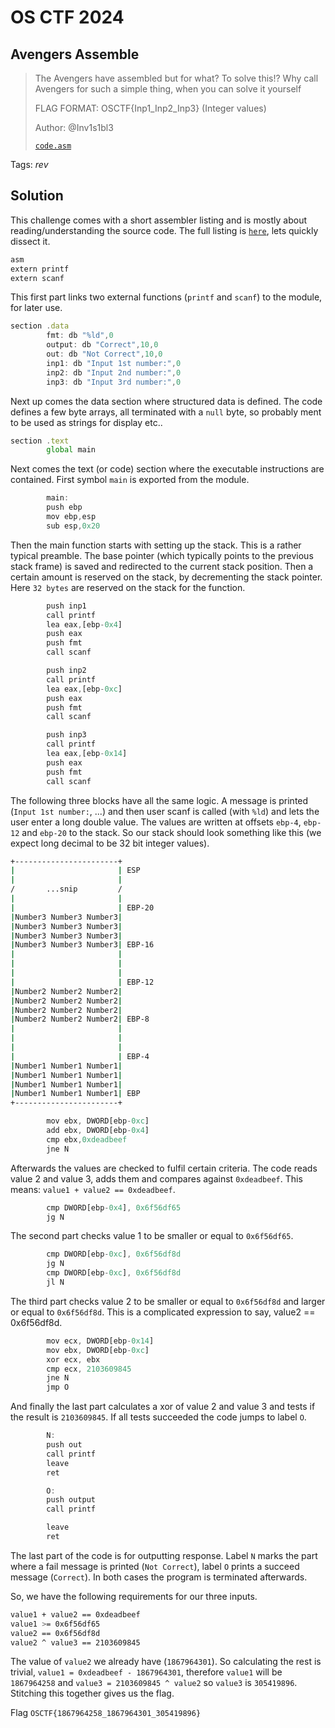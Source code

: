 # OS CTF 2024

## Avengers Assemble

> The Avengers have assembled but for what? To solve this!? Why call Avengers for such a simple thing, when you can solve it yourself
> 
> FLAG FORMAT: OSCTF{Inp1_Inp2_Inp3} (Integer values)
>
>  Author: @Inv1s1bl3
>
> [`code.asm`](code.asm)

Tags: _rev_

## Solution
This challenge comes with a short assembler listing and is mostly about reading/understanding the source code. The full listing is [`here`](code.asm), lets quickly dissect it.

```js
asm
extern printf
extern scanf
```

This first part links two external functions (`printf` and `scanf`) to the module, for later use.

```js
section .data
        fmt: db "%ld",0
        output: db "Correct",10,0
        out: db "Not Correct",10,0
        inp1: db "Input 1st number:",0
        inp2: db "Input 2nd number:",0
        inp3: db "Input 3rd number:",0
```

Next up comes the data section where structured data is defined. The code defines a few byte arrays, all terminated with a `null` byte, so probably ment to be used as strings for display etc..

```js
section .text
        global main
```

Next comes the text (or code) section where the executable instructions are contained. First symbol `main` is exported from the module.

```js 
        main:
        push ebp
        mov ebp,esp
        sub esp,0x20
```

Then the main function starts with setting up the stack. This is a rather typical preamble. The base pointer (which typically points to the previous stack frame) is saved and redirected to the current stack position. Then a certain amount is reserved on the stack, by decrementing the stack pointer. Here `32 bytes` are reserved on the stack for the function.
 
```js
        push inp1
        call printf
        lea eax,[ebp-0x4]
        push eax
        push fmt
        call scanf

        push inp2
        call printf
        lea eax,[ebp-0xc]
        push eax
        push fmt
        call scanf

        push inp3
        call printf
        lea eax,[ebp-0x14]
        push eax
        push fmt
        call scanf
```

The following three blocks have all the same logic. A message is printed (`Input 1st number:`, ...) and then user scanf is called (with `%ld`) and lets the user enter a long double value. The values are written at offsets `ebp-4`, `ebp-12` and `ebp-20` to the stack. So our stack should look something like this (we expect long decimal to be 32 bit integer values).

```bash
+-----------------------+ 
|                       | ESP
|                       |
/       ...snip         /
|                       |
|                       | EBP-20
|Number3 Number3 Number3|
|Number3 Number3 Number3|
|Number3 Number3 Number3|
|Number3 Number3 Number3| EBP-16
|                       |
|                       |
|                       |
|                       | EBP-12
|Number2 Number2 Number2|
|Number2 Number2 Number2|
|Number2 Number2 Number2|
|Number2 Number2 Number2| EBP-8
|                       |
|                       |
|                       |
|                       | EBP-4
|Number1 Number1 Number1|
|Number1 Number1 Number1|
|Number1 Number1 Number1| 
|Number1 Number1 Number1| EBP
+-----------------------+ 
```

```js
        mov ebx, DWORD[ebp-0xc]
        add ebx, DWORD[ebp-0x4]
        cmp ebx,0xdeadbeef
        jne N
```

Afterwards the values are checked to fulfil certain criteria. The code reads value 2 and value 3, adds them and compares against `0xdeadbeef`. This means: `value1 + value2 == 0xdeadbeef`.

```js
        cmp DWORD[ebp-0x4], 0x6f56df65
        jg N
```

The second part checks value 1 to be smaller or equal to `0x6f56df65`. 

```js
        cmp DWORD[ebp-0xc], 0x6f56df8d
        jg N
        cmp DWORD[ebp-0xc], 0x6f56df8d
        jl N
```

The third part checks value 2 to be smaller or equal to `0x6f56df8d` and larger or equal to `0x6f56df8d`. This is a complicated expression to say, value2 == 0x6f56df8d.

```js
        mov ecx, DWORD[ebp-0x14]
        mov ebx, DWORD[ebp-0xc]
        xor ecx, ebx
        cmp ecx, 2103609845
        jne N
        jmp O
```

And finally the last part calculates a xor of value 2 and value 3 and tests if the result is `2103609845`. If all tests succeeded the code jumps to label `O`.

```js
        N:
        push out
        call printf
        leave
        ret

        O:
        push output
        call printf

        leave
        ret
```

The last part of the code is for outputting response. Label `N` marks the part where a fail message is printed (`Not Correct`), label `O` prints a succeed message (`Correct`). In both cases the program is terminated afterwards.

So, we have the following requirements for our three inputs.

```bash
value1 + value2 == 0xdeadbeef
value1 >= 0x6f56df65
value2 == 0x6f56df8d
value2 ^ value3 == 2103609845
```

The value of `value2` we already have (`1867964301`). So calculating the rest is trivial, `value1 = 0xdeadbeef - 1867964301`, therefore `value1` will be `1867964258` and `value3 = 2103609845 ^ value2` so `value3` is `305419896`. Stitching this together gives us the flag.

Flag `OSCTF{1867964258_1867964301_305419896}`